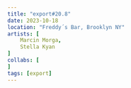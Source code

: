 ```yaml
---
title: "export#20.8"
date: 2023-10-18
location: "Freddy´s Bar, Brooklyn NY"
artists: [
	Marcin Morga,
	Stella Kyan
]
collabs: [
]
tags: [export]
---
```

